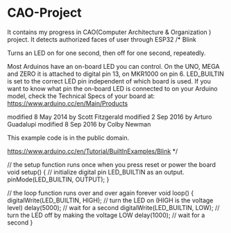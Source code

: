 # CAO-Project
It contains my progress in CAO(Computer Architecture &amp; Organization ) project. It detects authorized faces of user through ESP32 
/*
  Blink

  Turns an LED on for one second, then off for one second, repeatedly.

  Most Arduinos have an on-board LED you can control. On the UNO, MEGA and ZERO
  it is attached to digital pin 13, on MKR1000 on pin 6. LED_BUILTIN is set to
  the correct LED pin independent of which board is used.
  If you want to know what pin the on-board LED is connected to on your Arduino
  model, check the Technical Specs of your board at:
  https://www.arduino.cc/en/Main/Products

  modified 8 May 2014
  by Scott Fitzgerald
  modified 2 Sep 2016
  by Arturo Guadalupi
  modified 8 Sep 2016
  by Colby Newman

  This example code is in the public domain.

  https://www.arduino.cc/en/Tutorial/BuiltInExamples/Blink
*/

// the setup function runs once when you press reset or power the board
void setup() {
  // initialize digital pin LED_BUILTIN as an output.
  pinMode(LED_BUILTIN, OUTPUT);
}

// the loop function runs over and over again forever
void loop() {
  digitalWrite(LED_BUILTIN, HIGH);   // turn the LED on (HIGH is the voltage level)
  delay(5000);                       // wait for a second
  digitalWrite(LED_BUILTIN, LOW);    // turn the LED off by making the voltage LOW
  delay(1000);                       // wait for a second
}
